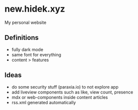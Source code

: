 # new.hidek.xyz

My personal website

## Definitions
- fully dark mode
- same font for everything
- content > features

## Ideas
- do some security stuff (paraxia.io) to not explore app
- add liveview components such as like, view count, presence
- mdx or web-components inside content articles
- rss.xml generated automatically

